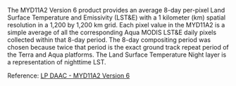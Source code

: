 The MYD11A2 Version 6 product provides an average 8-day per-pixel Land Surface Temperature and Emissivity (LST&E) with a 1 kilometer (km) spatial resolution in a 1,200 by 1,200 km grid. Each pixel value in the MYD11A2 is a simple average of all the corresponding Aqua MODIS LST&E daily pixels collected within that 8-day period. The 8-day compositing period was chosen because twice that period is the exact ground track repeat period of the Terra and Aqua platforms. The Land Surface Temperature Night layer is a representation of nighttime LST.

Reference: [LP DAAC - MYD11A2 Version 6](https://doi.org/10.5067/MODIS/MYD11A2.006)
